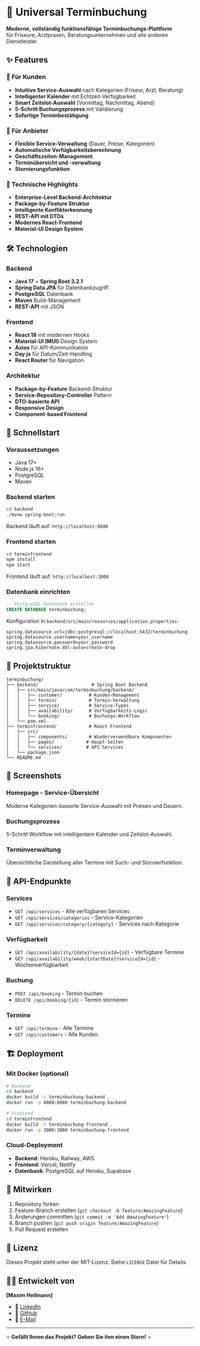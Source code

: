 # 🏢 Universal Terminbuchung

**Moderne, vollständig funktionsfähige Terminbuchungs-Plattform**  
für Friseure, Arztpraxen, Beratungsunternehmen und alle anderen Dienstleister.

## ✨ Features

### 🎯 Für Kunden
- **Intuitive Service-Auswahl** nach Kategorien (Friseur, Arzt, Beratung)
- **Intelligenter Kalender** mit Echtzeit-Verfügbarkeit
- **Smart Zeitslot-Auswahl** (Vormittag, Nachmittag, Abend)
- **5-Schritt Buchungsprozess** mit Validierung
- **Sofortige Terminbestätigung**

### 🔧 Für Anbieter
- **Flexible Service-Verwaltung** (Dauer, Preise, Kategorien)
- **Automatische Verfügbarkeitsberechnung**
- **Geschäftszeiten-Management**
- **Terminübersicht und -verwaltung**
- **Stornierungsfunktion**

### 🚀 Technische Highlights
- **Enterprise-Level Backend-Architektur**
- **Package-by-Feature Struktur**
- **Intelligente Konflikterkennung**
- **REST-API mit DTOs**
- **Modernes React-Frontend**
- **Material-UI Design System**

## 🛠 Technologien

### Backend
- **Java 17** + **Spring Boot 3.2.1**
- **Spring Data JPA** für Datenbankzugriff
- **PostgreSQL** Datenbank
- **Maven** Build-Management
- **REST-API** mit JSON

### Frontend
- **React 18** mit modernen Hooks
- **Material-UI (MUI)** Design System
- **Axios** für API-Kommunikation
- **Day.js** für Datum/Zeit-Handling
- **React Router** für Navigation

### Architektur
- **Package-by-Feature** Backend-Struktur
- **Service-Repository-Controller** Pattern
- **DTO-basierte API**
- **Responsive Design**
- **Component-based Frontend**

## 🚀 Schnellstart

### Voraussetzungen
- Java 17+
- Node.js 16+
- PostgreSQL
- Maven

### Backend starten
```bash
cd backend
./mvnw spring-boot:run
```
Backend läuft auf: `http://localhost:8080`

### Frontend starten
```bash
cd terminfrontend
npm install
npm start
```
Frontend läuft auf: `http://localhost:3000`

### Datenbank einrichten
```sql
-- PostgreSQL Datenbank erstellen
CREATE DATABASE terminbuchung;
```

Konfiguration in `backend/src/main/resources/application.properties`:
```properties
spring.datasource.url=jdbc:postgresql://localhost:5432/terminbuchung
spring.datasource.username=your_username
spring.datasource.password=your_password
spring.jpa.hibernate.ddl-auto=create-drop
```

## 📁 Projektstruktur

```
terminbuchung/
├── backend/                    # Spring Boot Backend
│   ├── src/main/java/com/terminbuchung/backend/
│   │   ├── customer/          # Kunden-Management
│   │   ├── termin/            # Termin-Verwaltung
│   │   ├── service/           # Service-Types
│   │   ├── availability/      # Verfügbarkeits-Logic
│   │   └── booking/           # Buchungs-Workflow
│   └── pom.xml
├── terminfrontend/            # React Frontend
│   ├── src/
│   │   ├── components/        # Wiederverwendbare Komponenten
│   │   ├── pages/            # Haupt-Seiten
│   │   └── services/         # API-Services
│   └── package.json
└── README.md
```

## 🎨 Screenshots

### Homepage - Service-Übersicht
Moderne Kategorien-basierte Service-Auswahl mit Preisen und Dauern.

### Buchungsprozess
5-Schritt Workflow mit intelligentem Kalender und Zeitslot-Auswahl.

### Terminverwaltung
Übersichtliche Darstellung aller Termine mit Such- und Stornierfunktion.

## 🔗 API-Endpunkte

### Services
- `GET /api/services` - Alle verfügbaren Services
- `GET /api/services/categories` - Service-Kategorien
- `GET /api/services/category/{category}` - Services nach Kategorie

### Verfügbarkeit
- `GET /api/availability/{date}?serviceId={id}` - Verfügbare Termine
- `GET /api/availability/week/{startDate}?serviceId={id}` - Wochenverfügbarkeit

### Buchung
- `POST /api/booking` - Termin buchen
- `DELETE /api/booking/{id}` - Termin stornieren

### Termine
- `GET /api/termine` - Alle Termine
- `GET /api/customers` - Alle Kunden

## 🏗 Deployment

### Mit Docker (optional)
```bash
# Backend
cd backend
docker build -t terminbuchung-backend .
docker run -p 8080:8080 terminbuchung-backend

# Frontend
cd terminfrontend
docker build -t terminbuchung-frontend .
docker run -p 3000:3000 terminbuchung-frontend
```

### Cloud-Deployment
- **Backend**: Heroku, Railway, AWS
- **Frontend**: Vercel, Netlify
- **Datenbank**: PostgreSQL auf Heroku, Supabase

## 🤝 Mitwirken

1. Repository forken
2. Feature-Branch erstellen (`git checkout -b feature/AmazingFeature`)
3. Änderungen committen (`git commit -m 'Add AmazingFeature'`)
4. Branch pushen (`git push origin feature/AmazingFeature`)
5. Pull Request erstellen

## 📝 Lizenz

Dieses Projekt steht unter der MIT-Lizenz. Siehe `LICENSE` Datei für Details.

## 👨‍💻 Entwickelt von

**[Maxim Heilmann]**
- 💼 [LinkedIn](https://www.linkedin.com/in/maxim-heilmann)
- 🐙 [GitHub](https://github.com/MaximHeilmann)
- 📧 [E-Mail](mailto:maxim.heilmann@gmx.de)

---

⭐ **Gefällt Ihnen das Projekt? Geben Sie ihm einen Stern!** ⭐ 